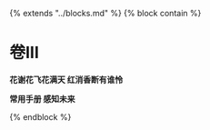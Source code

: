 {%  extends "../blocks.md"  %}
{%  block contain  %}

# 卷III



**花谢花飞花满天 红消香断有谁怜**

**常用手册  感知未来**

{%  endblock   %}


